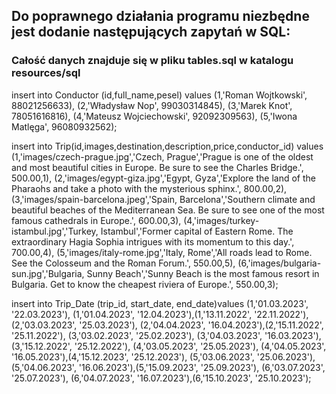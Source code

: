 ## Do poprawnego działania programu niezbędne jest dodanie następujących zapytań w SQL:

### Całość danych znajduje się w pliku tables.sql w katalogu resources/sql

insert into Conductor (id,full_name,pesel) values
(1,'Roman Wojtkowski', 88021256633),
(2,'Władysław Nop', 99030314845),
(3,'Marek Knot', 78051616816),
(4,'Mateusz Wojciechowski', 92092309563),
(5,'Iwona Matlęga', 96080932562);


insert into Trip(id,images,destination,description,price,conductor_id) values
(1,'images/czech-prague.jpg','Czech, Prague','Prague is one of the oldest and most beautiful cities in Europe. Be sure to see the Charles Bridge.', 500.00,1),
(2,'images/egypt-giza.jpg','Egypt, Gyza','Explore the land of the Pharaohs and take a photo with the mysterious sphinx.', 800.00,2),
(3,'images/spain-barcelona.jpeg','Spain, Barcelona','Southern climate and beautiful beaches of the Mediterranean Sea. Be sure to see one of the most famous cathedrals in Europe.', 600.00,3),
(4,'images/turkey-istambul.jpg','Turkey, Istambul','Former capital of Eastern Rome. The extraordinary Hagia Sophia intrigues with its momentum to this day.', 700.00,4),
(5,'images/italy-rome.jpg','Italy, Rome','All roads lead to Rome. See the Colosseum and the Roman Forum.', 550.00,5),
(6,'images/bulgaria-sun.jpg','Bulgaria, Sunny Beach','Sunny Beach is the most famous resort in Bulgaria. Get to know the cheapest riviera of Europe.', 550.00,3);


insert into Trip_Date (trip_id, start_date, end_date)values
(1,'01.03.2023', '22.03.2023'), (1,'01.04.2023', '12.04.2023'),(1,'13.11.2022', '22.11.2022'),
(2,'03.03.2023', '25.03.2023'), (2,'04.04.2023', '16.04.2023'),(2,'15.11.2022', '25.11.2022'),
(3,'03.02.2023', '25.02.2023'), (3,'04.03.2023', '16.03.2023'),(3,'15.12.2022', '25.12.2022'),
(4,'03.05.2023', '25.05.2023'), (4,'04.05.2023', '16.05.2023'),(4,'15.12.2023', '25.12.2023'),
(5,'03.06.2023', '25.06.2023'), (5,'04.06.2023', '16.06.2023'),(5,'15.09.2023', '25.09.2023'),
(6,'03.07.2023', '25.07.2023'), (6,'04.07.2023', '16.07.2023'),(6,'15.10.2023', '25.10.2023');
